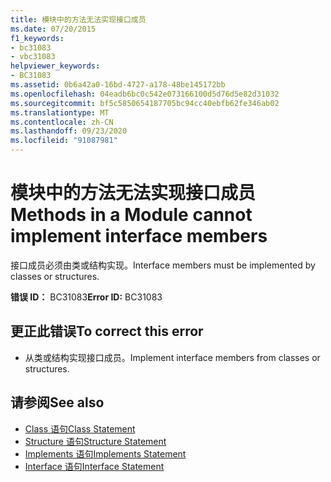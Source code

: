 ```yaml
---
title: 模块中的方法无法实现接口成员
ms.date: 07/20/2015
f1_keywords:
- bc31083
- vbc31083
helpviewer_keywords:
- BC31083
ms.assetid: 0b6a42a0-16bd-4727-a178-48be145172bb
ms.openlocfilehash: 04eadb6bc0c542e073166100d5d76d5e82d31032
ms.sourcegitcommit: bf5c5850654187705bc94cc40ebfb62fe346ab02
ms.translationtype: MT
ms.contentlocale: zh-CN
ms.lasthandoff: 09/23/2020
ms.locfileid: "91087981"
---
```

# <a name="methods-in-a-module-cannot-implement-interface-members"></a><span data-ttu-id="9db0c-102">模块中的方法无法实现接口成员</span><span class="sxs-lookup"><span data-stu-id="9db0c-102">Methods in a Module cannot implement interface members</span></span>

<span data-ttu-id="9db0c-103">接口成员必须由类或结构实现。</span><span class="sxs-lookup"><span data-stu-id="9db0c-103">Interface members must be implemented by classes or structures.</span></span>  
  
 <span data-ttu-id="9db0c-104">**错误 ID：** BC31083</span><span class="sxs-lookup"><span data-stu-id="9db0c-104">**Error ID:** BC31083</span></span>  
  
## <a name="to-correct-this-error"></a><span data-ttu-id="9db0c-105">更正此错误</span><span class="sxs-lookup"><span data-stu-id="9db0c-105">To correct this error</span></span>  
  
- <span data-ttu-id="9db0c-106">从类或结构实现接口成员。</span><span class="sxs-lookup"><span data-stu-id="9db0c-106">Implement interface members from classes or structures.</span></span>  
  
## <a name="see-also"></a><span data-ttu-id="9db0c-107">请参阅</span><span class="sxs-lookup"><span data-stu-id="9db0c-107">See also</span></span>

- [<span data-ttu-id="9db0c-108">Class 语句</span><span class="sxs-lookup"><span data-stu-id="9db0c-108">Class Statement</span></span>](../language-reference/statements/class-statement.md)
- [<span data-ttu-id="9db0c-109">Structure 语句</span><span class="sxs-lookup"><span data-stu-id="9db0c-109">Structure Statement</span></span>](../language-reference/statements/structure-statement.md)
- [<span data-ttu-id="9db0c-110">Implements 语句</span><span class="sxs-lookup"><span data-stu-id="9db0c-110">Implements Statement</span></span>](../language-reference/statements/implements-statement.md)
- [<span data-ttu-id="9db0c-111">Interface 语句</span><span class="sxs-lookup"><span data-stu-id="9db0c-111">Interface Statement</span></span>](../language-reference/statements/interface-statement.md)
